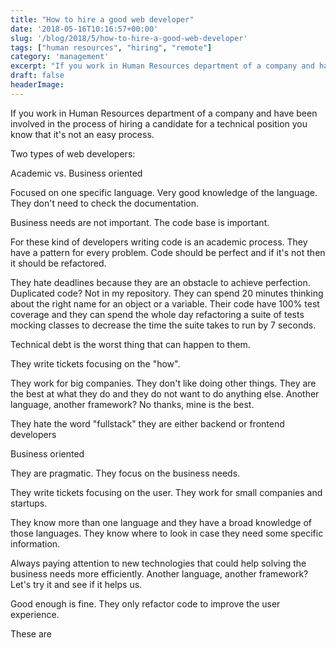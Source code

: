 ```yaml
---
title: "How to hire a good web developer"
date: '2018-05-16T10:16:57+00:00'
slug: '/blog/2018/5/how-to-hire-a-good-web-developer'
tags: ["human resources", "hiring", "remote"]
category: 'management'
excerpt: "If you work in Human Resources department of a company and have been involved in the process of hiring a candidate for a technical position you know that it's not an easy process.Two types of web dev..."
draft: false
headerImage: 
---
```

If you work in Human Resources department of a company and have been involved in the process of hiring a candidate for a technical position you know that it's not an easy process.

Two types of web developers:

Academic vs. Business oriented

Focused on one specific language. Very good knowledge of the language. They don't need to check the documentation.

Business needs are not important. The code base is important.

For these kind of developers writing code is an academic process. They have a pattern for every problem. Code should be perfect and if it's not then it should be refactored.

They hate deadlines because they are an obstacle to achieve perfection. Duplicated code? Not in my repository. They can spend 20 minutes thinking about the right name for an object or a variable. Their code have 100% test coverage and they can spend the whole day refactoring a suite of tests mocking classes to decrease the time the suite takes to run by 7 seconds.

Technical debt is the worst thing that can happen to them.

They write tickets focusing on the "how".

They work for big companies. They don't like doing other things. They are the best at what they do and they do not want to do anything else. Another language, another framework? No thanks, mine is the best.

They hate the word "fullstack" they are either backend or frontend developers



Business oriented

They are pragmatic. They focus on the business needs.

They write tickets focusing on the user. They work for small companies and startups.

They know more than one language and they have a broad knowledge of those languages. They know where to look in case they need some specific information.

Always paying attention to new technologies that could help solving the business needs more efficiently. Another language, another framework? Let's try it and see if it helps us.

Good enough is fine. They only refactor code to improve the user experience.

These are


